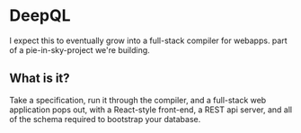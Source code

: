 # DeepQL

I expect this to eventually grow into a full-stack compiler for webapps. part of a pie-in-sky-project we're building.

## What is it?

Take a specification, run it through the compiler, and a full-stack web application pops out, 
with a React-style front-end, a REST api server, and all of the schema required to bootstrap your database.
